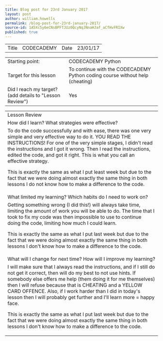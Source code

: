 ```yaml
---
title: Blog post for 23rd January 2017
layout: post
author: william.howells
permalink: /blog-post-for-23rd-january-2017/
source-id: 1A5Xc5y6eCNsBPFTJUz0QcyNqJNnaHJaf_aCfHvFRIXw
published: true
---
```

<table>
  <tr>
    <td>Title</td>
    <td>CODECADEMY</td>
    <td>Date</td>
    <td>23/01/17</td>
  </tr>
</table>


<table>
  <tr>
    <td>
Starting point:</td>
    <td>
CODECADEMY Python</td>
  </tr>
  <tr>
    <td>
Target for this lesson</td>
    <td>
To continue with the CODECADEMY Python coding course without help (cheating)</td>
  </tr>
  <tr>
    <td>
Did I reach my target? 
(add details to "Lesson Review")</td>
    <td> 
Yes</td>
  </tr>
</table>


<table>
  <tr>
    <td>
Lesson Review</td>
  </tr>
  <tr>
    <td>
How did I learn?   What strategies were effective?</td>
  </tr>
  <tr>
    <td>
To do the code successfully and with ease, there was one very simple and very effective way to do it.  YOU READ THE INSTRUCTIONS!  For one of the very simple stages, I didn't read the instructions and I got it wrong.  Then I read the instructions, edited the code, and got it right.  This is what you call an effective strategy.

This is exactly the same as what I put least week but due to the fact that we were doing almost exactly the same thing in both lessons I do not know how to make a difference to the code.</td>
  </tr>
  <tr>
    <td>What limited my learning?   Which habits do I need to work on?</td>
  </tr>
  <tr>
    <td>
Getting something wrong (I did this!) will always take time, limiting the amount of work you will be able to do.  The time that I took to fix my code was then impossible to use to continue doing the code, limiting how much I could learn.

This is exactly the same as what I put last week but due to the fact that we were doing almost exactly the same thing in both lessons I don't know how to make a difference to the code.</td>
  </tr>
  <tr>
    <td>
What will I change for next time?   How will I improve my learning?</td>
  </tr>
  <tr>
    <td>
I will make sure that I always read the instructions, and if I still do not get it correct, then will do my best to not use hints.  If somebody else offers me help (them doing it for me themselves) then I will refuse because that is CHEATING and a YELLOW CARD OFFENCE.  Also, if I work harder than I did in today's lesson then I will probably get further and I'll learn more = happy face.

This is exactly the same as what I put last week but due to the fact that we were doing almost exactly the same thing in both lessons I don't know how to make a difference to the code.</td>
  </tr>
</table>


